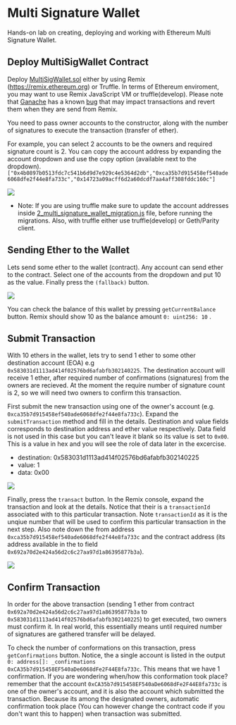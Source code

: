 # Multi Signature Wallet
Hands-on lab on creating, deploying and working with Ethereum Multi Signature Wallet.

## Deploy MultiSigWallet Contract

Deploy [MultiSigWallet.sol](/multi-sig-wallet/contracts/MultiSigWallet.sol) either by using Remix (https://remix.ethereum.org) or Truffle. In terms of Ethereum enviroment, you may want to use Remix JavaScript VM or truffle(develop). Please note that [Ganache](https://truffleframework.com/ganache) has a known [bug](https://github.com/trufflesuite/ganache-cli/issues/497) that may impact transactions and revert them when they are send from Remix. 

You need to pass owner accounts to the constructor, along with the number of signatures to execute the transaction (transfer of ether). 

For example, you can select 2 accounts to be the owners and required signature count is 2. You can copy the account address by expanding the account dropdown and use the copy option (available next to the dropdown).    
```["0x4b0897b0513fdc7c541b6d9d7e929c4e5364d2db","0xca35b7d915458ef540ade6068dfe2f44e8fa733c","0x14723a09acff6d2a60dcdf7aa4aff308fddc160c"]```

<img src="https://github.com/razi-rais/blockchain-workshop/blob/master/images/multisig-deploy.png">

* Note: If you are using truffle make sure to update the account addresses inside [2_multi_signature_wallet_migration.js](/multi-sig-wallet/migrations/2_multi_signature_wallet_migration.js) file, before running the migrations. Also, with truffle either use truffle(develop) or Geth/Parity client.

## Sending Ether to the Wallet
Lets send some ether to the wallet (contract). Any account can send ether to the contract. Select one of the accounts from the dropdown and put 10 as the value. Finally press the ```(fallback)``` button.   

<img src="https://github.com/razi-rais/blockchain-workshop/blob/master/images/multisig-fallback.png">

You can check the balance of this wallet by pressing ```getCurrentBalance``` button. Remix should show 10 as the balance amount ```0: uint256: 10``` .
 
 
 ## Submit Transaction
With 10 ethers in the wallet, lets try to send 1 ether to some other destination account (EOA) e.g ```0x583031d1113ad414f02576bd6afabfb302140225```. The destination account will receive 1 ether, after required number of confirmations (signatures) from the owners are recieved. At the moment the require number of signature count is 2, so we will need two owners to confirm this transaction. 

First submit the new transaction using one of the owner's account (e.g. ```0xca35b7d915458ef540ade6068dfe2f44e8fa733c```).
Expand the ```submitTransaction``` method and fill in the details. Destination and value fields corresponds to destination address and ether value respectively. Data field is not used in this case but you can't leave it blank so its value is set to ```0x00```. This is a value in hex and you will see the role of data later in the excercise. 
* destination: 0x583031d1113ad414f02576bd6afabfb302140225
* value: 1
* data: 0x00
<img src="https://github.com/razi-rais/blockchain-workshop/blob/master/images/multisig-submitTransaction.png">

Finally, press the ```transact``` button. In the Remix console, expand the transaction and look at the details. Notice that their is a ```transactionId``` associated with to this particular transaction. Note ```transactionId``` as it is the unqiue number that will be used to confirm this particular transaction in the next step. Also note down the from address ```0xca35b7d915458ef540ade6068dfe2f44e8fa733c``` and the contract address (its address available in the to field ```0x692a70d2e424a56d2c6c27aa97d1a86395877b3a```).  

<img src="https://github.com/razi-rais/blockchain-workshop/blob/master/images/https://github.com/razi-rais/blockchain-workshop/blob/master/images/multisig-transaction.png">


 ## Confirm Transaction
In order for the above transaction (sending 1 ether from contract ```0x692a70d2e424a56d2c6c27aa97d1a86395877b3a``` to ```0x583031d1113ad414f02576bd6afabfb302140225```) to get executed, two owners must confirm it. In real world, this essentially means until required number of signatures are gathered transfer will be delayed. 

To check the number of conformations on this transaction, press ```getConfirmations``` button. Notice, the a single account is listed in the output ```0: address[]: _confirmations 0xCA35b7d915458EF540aDe6068dFe2F44E8fa733c```. This means that we have 1 confirmation. If you are wondering when/how this conformation took place? remember that the account  ```0xCA35b7d915458EF540aDe6068dFe2F44E8fa733c``` is one of the owner's account, and it is also the account which submitted the transaction. Because its among the designated owners, automatic confirmation took place (You can however change the contract code if you don't want this to happen) when transaction was submitted. 

 

 
